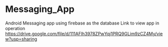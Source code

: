 # Messaging_App
Android Messaging app using firebase as the database
Link to view app in operation 
https://drive.google.com/file/d/111AFlh3978ZPwYqj1PRQ9GLim9zCZ4My/view?usp=sharing
